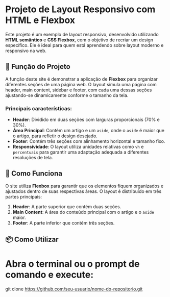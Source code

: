 # Projeto de Layout Responsivo com HTML e Flexbox

Este projeto é um exemplo de layout responsivo, desenvolvido utilizando **HTML semântico** e **CSS Flexbox**, com o objetivo de recriar um design específico. Ele é ideal para quem está aprendendo sobre layout moderno e responsivo na web.

## 🎯 Função do Projeto

A função deste site é demonstrar a aplicação de **Flexbox** para organizar diferentes seções de uma página web. O layout simula uma página com header, main content, sidebar e footer, com cada uma dessas seções ajustando-se dinamicamente conforme o tamanho da tela.

### Principais características:
- **Header**: Dividido em duas seções com larguras proporcionais (70% e 30%).
- **Área Principal**: Contém um artigo e um `aside`, onde o `aside` é maior que o artigo, para refletir o design desejado.
- **Footer**: Contém três seções com alinhamento horizontal e tamanho fixo.
- **Responsividade**: O layout utiliza unidades relativas como `vh` e `percentuais` para garantir uma adaptação adequada a diferentes resoluções de tela.

## 🚀 Como Funciona

O site utiliza **Flexbox** para garantir que os elementos fiquem organizados e ajustados dentro de suas respectivas áreas. O layout é distribuído em três partes principais:
1. **Header**: A parte superior que contém duas seções.
2. **Main Content**: A área do conteúdo principal com o artigo e o `aside` maior.
3. **Footer**: A parte inferior que contém três seções.

## 📦 Como Utilizar
# Abra o terminal ou o prompt de comando e execute:
git clone https://github.com/seu-usuario/nome-do-repositorio.git
